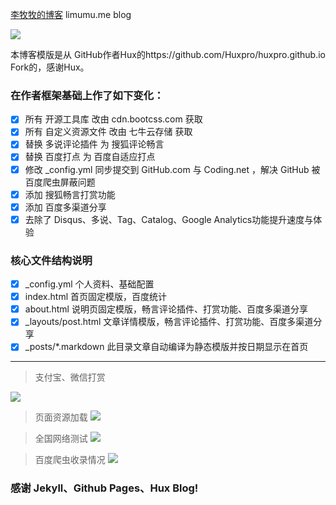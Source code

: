 [李牧牧的博客](http://www.limumu.me) limumu.me blog


![](http://www.limumu.me/assets/img/blog-me.png)


本博客模版是从 GitHub作者Hux的https://github.com/Huxpro/huxpro.github.io Fork的，感谢Hux。

### 在作者框架基础上作了如下变化：

- [x] 所有 开源工具库 改由 cdn.bootcss.com 获取
- [x] 所有 自定义资源文件 改由 七牛云存储 获取
- [x] 替换 多说评论插件 为 搜狐评论畅言
- [x] 替换 百度打点 为 百度自适应打点
- [x] 修改 _config.yml 同步提交到 GitHub.com 与 Coding.net ，解决 GitHub 被百度爬虫屏蔽问题
- [x] 添加 搜狐畅言打赏功能
- [x] 添加 百度多渠道分享
- [x] 去除了 Disqus、多说、Tag、Catalog、Google Analytics功能提升速度与体验

### 核心文件结构说明

- [x] _config.yml 个人资料、基础配置
- [x] index.html  首页固定模版，百度统计
- [x] about.html  说明页固定模版，畅言评论插件、打赏功能、百度多渠道分享
- [x] _layouts/post.html 文章详情模版，畅言评论插件、打赏功能、百度多渠道分享
- [x] _posts/*.markdown 此目录文章自动编译为静态模版并按日期显示在首页

------

> 支付宝、微信打赏

![](http://www.limumu.me/assets/img/blog-cheking.png)

> 页面资源加载
![](http://www.limumu.me/assets/img/blog-network.png)

> 全国网络测试
![](http://www.limumu.me/assets/img/blog-ping.png)

> 百度爬虫收录情况
![](http://www.limumu.me/assets/img/blog-baidu.png)

### 感谢 Jekyll、Github Pages、Hux Blog!